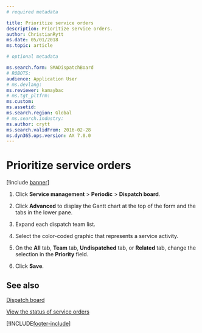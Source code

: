 ```yaml
---
# required metadata

title: Prioritize service orders   
description: Prioritize service orders.
author: ChristianRytt
ms.date: 05/01/2018
ms.topic: article

# optional metadata

ms.search.form: SMADispatchBoard
# ROBOTS: 
audience: Application User
# ms.devlang: 
ms.reviewer: kamaybac
# ms.tgt_pltfrm: 
ms.custom: 
ms.assetid: 
ms.search.region: Global
# ms.search.industry: 
ms.author: crytt
ms.search.validFrom: 2016-02-28
ms.dyn365.ops.version: AX 7.0.0
---
```



# Prioritize service orders 

[!include [banner](../includes/banner.md)]


1.  Click **Service management** \> **Periodic** \> **Dispatch board**.

2.  Click **Advanced** to display the Gantt chart at the top of the form and the tabs in the lower pane.

3.  Expand each dispatch team list.

4.  Select the color-coded graphic that represents a service activity.

5.  On the **All** tab, **Team** tab, **Undispatched** tab, or **Related** tab, change the selection in the **Priority** field.

6.  Click **Save**.

## See also

[Dispatch board](dispatch-board.md)

[View the status of service orders](view-the-status-of-service-orders.md)

  




[!INCLUDE[footer-include](../../includes/footer-banner.md)]